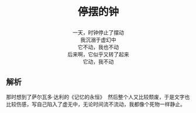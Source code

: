 # <p align='center'>停摆的钟</p>
<div align='center'>

一天，时钟停止了摆动<br>
我沉溺于虚幻中<br>
它不动，我也不动<br>
后来啊，它似乎又转了起来<br>
它动，我不动

</div>

## 解析
那时想到了萨尔瓦多·达利的《记忆的永恒》
<img content="/art/The_Persistence_of_Memory.jpg" />
然后整个人又比较颓废，于是文字也比较伤感，写自己陷入了虚无中，无论时间流不流动，我都像个死物一样静止。